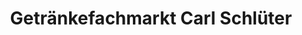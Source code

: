 ---
title: "Getränkefachmarkt Carl Schlüter"
url: /hannover/getraenkefachmarkt-carl-schlueter/
shop: Getränke
---